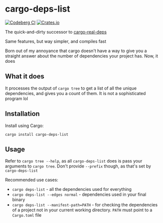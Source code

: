 # cargo-deps-list

[![Codeberg CI](https://ci.codeberg.org/api/badges/alpha-tango-kilo/cargo-deps-list/status.svg)](https://ci.codeberg.org/alpha-tango-kilo/cargo-deps-list)
[![Crates.io](https://img.shields.io/crates/v/cargo-deps-list.svg)](https://crates.io/crates/cargo-deps-list)

The quick-and-dirty successor to [cargo-real-deps](https://lib.rs/cargo-real-deps)

Same features, but way simpler, and compiles fast

Born out of my annoyance that cargo doesn't have a way to give you a straight answer about the number of dependencies your project has.
Now, it does

## What it does

It processes the output of `cargo tree` to get a list of all the unique dependencies, and gives you a count of them.
It is not a sophisticated program lol

## Installation

Install using Cargo:

```shell
cargo install cargo-deps-list
```

## Usage

Refer to `cargo tree --help`, as all `cargo-deps-list` does is pass your arguments to `cargo tree`.
Don't provide `--prefix` though, as that's set by `cargo-deps-list`

Recommended use cases:
* `cargo deps-list` - all the dependencies used for everything
* `cargo deps-list --edges normal` - dependencies used in your final binary
* `cargo deps-list --manifest-path=PATH` - for checking the dependencies of a project not in your current working directory. `PATH` must point to a `Cargo.toml` file
